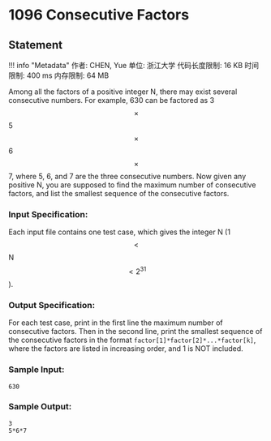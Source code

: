 
# 1096 Consecutive Factors

## Statement

!!! info "Metadata"
    作者: CHEN, Yue
    单位: 浙江大学
    代码长度限制: 16 KB
    时间限制: 400 ms
    内存限制: 64 MB

Among all the factors of a positive integer N, there may exist several consecutive numbers.  For example, 630 can be factored as 3$$\times$$5$$\times$$6$$\times$$7, where 5, 6, and 7 are the three consecutive numbers.  Now given any positive N, you are supposed to find the maximum number of consecutive factors, and list the smallest sequence of the consecutive factors.

### Input Specification:

Each input file contains one test case, which gives the integer N (1$$<$$N$$<2^{31}$$).

### Output Specification:

For each test case, print in the first line the maximum number of consecutive factors.  Then in the second line, print the smallest sequence of the consecutive factors in the format `factor[1]*factor[2]*...*factor[k]`, where the factors are listed in increasing order, and 1 is NOT included.

### Sample Input:
```plaintext
630
```

### Sample Output:
```plaintext
3
5*6*7
```

